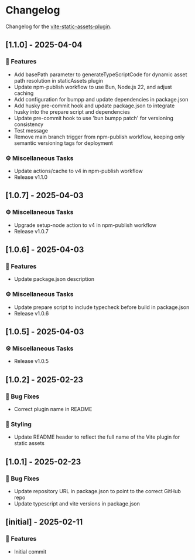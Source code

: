 # Changelog

Changelog for the [vite-static-assets-plugin](https://github.com/MartinBspheroid/vite-static-assets-plugin).

## [1.1.0] - 2025-04-04

### 🚀 Features

- Add basePath parameter to generateTypeScriptCode for dynamic asset path resolution in staticAssets plugin
- Update npm-publish workflow to use Bun, Node.js 22, and adjust caching
- Add configuration for bumpp and update dependencies in package.json
- Add husky pre-commit hook and update package.json to integrate husky into the prepare script and dependencies
- Update pre-commit hook to use 'bun bumpp patch' for versioning consistency
- Test message
- Remove main branch trigger from npm-publish workflow, keeping only semantic versioning tags for deployment

### ⚙️ Miscellaneous Tasks

- Update actions/cache to v4 in npm-publish workflow
- Release v1.1.0

## [1.0.7] - 2025-04-03

### ⚙️ Miscellaneous Tasks

- Upgrade setup-node action to v4 in npm-publish workflow
- Release v1.0.7

## [1.0.6] - 2025-04-03

### 🚀 Features

- Update package.json description

### ⚙️ Miscellaneous Tasks

- Update prepare script to include typecheck before build in package.json
- Release v1.0.6

## [1.0.5] - 2025-04-03

### ⚙️ Miscellaneous Tasks

- Release v1.0.5

## [1.0.2] - 2025-02-23

### 🐛 Bug Fixes

- Correct plugin name in README

### 🎨 Styling

- Update README header to reflect the full name of the Vite plugin for static assets

## [1.0.1] - 2025-02-23

### 🐛 Bug Fixes

- Update repository URL in package.json to point to the correct GitHub repo
- Update typescript and vite versions in package.json

## [initial] - 2025-02-11

### 🚀 Features

- Initial commit

<!-- generated by git-cliff -->
